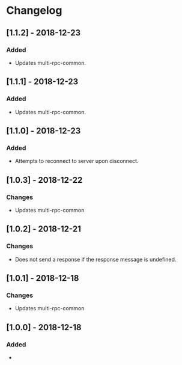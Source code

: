 # Changelog

## [1.1.2] - 2018-12-23
### Added
- Updates multi-rpc-common.

## [1.1.1] - 2018-12-23
### Added
- Updates multi-rpc-common.

## [1.1.0] - 2018-12-23
### Added
- Attempts to reconnect to server upon disconnect.

## [1.0.3] - 2018-12-22
### Changes
- Updates multi-rpc-common

## [1.0.2] - 2018-12-21
### Changes
- Does not send a response if the response message is undefined.

## [1.0.1] - 2018-12-18
### Changes
- Updates multi-rpc-common

## [1.0.0] - 2018-12-18
### Added
- 